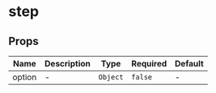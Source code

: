 # step

## Props

<!-- @vuese:step:props:start -->
|Name|Description|Type|Required|Default|
|---|---|---|---|---|
|option|-|`Object`|`false`|-|

<!-- @vuese:step:props:end -->


